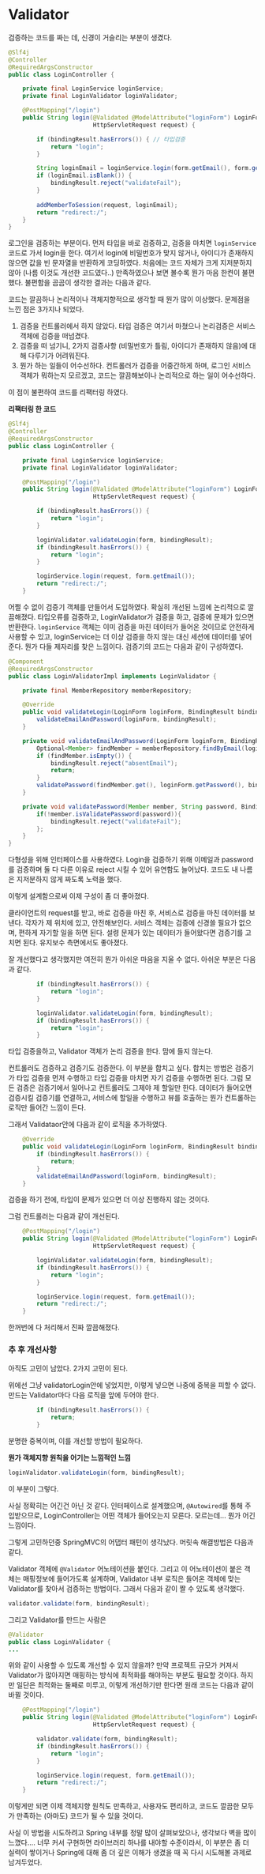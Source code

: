 # Validator



검증하는 코드를 짜는 데, 신경이 거슬리는 부분이 생겼다.

```java
@Slf4j
@Controller
@RequiredArgsConstructor
public class LoginController {

	private final LoginService loginService;
	private final LoginValidator loginValidator;	

	@PostMapping("/login")
	public String login(@Validated @ModelAttribute("loginForm") LoginForm form, BindingResult bindingResult,
						HttpServletRequest request) {

		if (bindingResult.hasErrors()) { // 타입검증
			return "login";
		}

		String loginEmail = loginService.login(form.getEmail(), form.getPassword()); // 논리검증
		if (loginEmail.isBlank()) {
			bindingResult.reject("validateFail");
        }
      
		addMemberToSession(request, loginEmail);
		return "redirect:/";
	}
}
```

로그인을 검증하는 부분이다. 먼저 타입을 바로 검증하고, 검증을 마치면 `loginService` 코드로 가서 login을 한다. 여기서 login에 비밀번호가 맞지 않거나, 아이디가 존재하지 않으면 값을 빈 문자열을 반환하게 코딩하였다. 처음에는 코드 자체가 크게 지저분하지 않아 (나름 이것도 개선한 코드였다..) 만족하였으나 보면 볼수록 뭔가 마음 한켠이 불편했다. 불편함을 곰곰이 생각한 결과는 다음과 같다.

코드는 깔끔하나 논리적이나 객체지향적으로 생각할 때 뭔가 많이 이상했다. 문제점을 느낀 점은 3가지나 되었다.

1. 검증을 컨트롤러에서 하지 않았다. 타입 검증은 여기서 마쳤으나 논리검증은 서비스 객체에 검증을 떠넘겼다.
2. 검증을 떠 넘기니, 2가지 검증사항 (비밀번호가 틀림, 아이디가 존재하지 않음)에 대해 다루기가 어려워진다.
3. 뭔가 하는 일들이 어수선하다. 컨트롤러가 검증을 어중간하게 하며, 로그인 서비스 객체가 뭐하는지 모르겠고, 코드는 깔끔해보이나 논리적으로 하는 일이 어수선하다.

이 점이 불편하여 코드를 리팩터링 하였다.



**리팩터링 한 코드**

```java
@Slf4j
@Controller
@RequiredArgsConstructor
public class LoginController {

	private final LoginService loginService;
	private final LoginValidator loginValidator;

	@PostMapping("/login")
	public String login(@Validated @ModelAttribute("loginForm") LoginForm form, BindingResult bindingResult,
						HttpServletRequest request) {

		if (bindingResult.hasErrors()) {
			return "login";
		}

		loginValidator.validateLogin(form, bindingResult);
		if (bindingResult.hasErrors()) {
			return "login";
		}

		loginService.login(request, form.getEmail());
		return "redirect:/";
	}
```

어쩔 수 없이 검증기 객체를 만들어서 도입하였다. 확실히 개선된 느낌에 논리적으로 깔끔해졌다. 타입오류를 검증하고, LoginValidator가 검증을 하고, 검증에 문제가 있으면 반환한다. `loginService` 객체는 이미 검증을 마친 데이터가 들어온 것이므로 안전하게 사용할 수 있고, loginService는 더 이상 검증을 하지 않는 대신 세션에 데이터를 넣어준다. 뭔가 다들 제자리를 찾은 느낌이다. 검증기의 코드는 다음과 같이 구성하였다.

```java
@Component
@RequiredArgsConstructor
public class LoginValidatorImpl implements LoginValidator {

	private final MemberRepository memberRepository;

	@Override
	public void validateLogin(LoginForm loginForm, BindingResult bindingResult) {
		validateEmailAndPassword(loginForm, bindingResult);
	}

	private void validateEmailAndPassword(LoginForm loginForm, BindingResult bindingResult) {
		Optional<Member> findMember = memberRepository.findByEmail(loginForm.getEmail());
		if (findMember.isEmpty()) {
			bindingResult.reject("absentEmail");
			return;
		}
		validatePassword(findMember.get(), loginForm.getPassword(), bindingResult);
	}

	private void validatePassword(Member member, String password, BindingResult bindingResult) {
		if(!member.isValidatePassword(password)){
			bindingResult.reject("validateFail");
		};
	}
}
```

다형성을 위해 인터페이스를 사용하였다. Login을 검증하기 위해 이메일과 password를 검증하며 둘 다 다른 이유로 reject 시킬 수 있어 유연함도 늘어났다. 코드도 내 나름은 지저분하지 않게 짜도록 노력을 했다.

이렇게 설계함으로써 이제 구성이 좀 더 좋아졌다.

클라이언트의 request를 받고, 바로 검증을 마친 후, 서비스로 검증을 마친 데이터를 보낸다. 각자가 제 위치에 있고, 안전해보인다. 서비스 객체는 검증에 신경쓸 필요가 없으며, 편하게 자기할 일을 하면 된다. 설령 문제가 있는 데이터가 들어왔다면 검증기를 고치면 된다. 유지보수 측면에서도 좋아졌다.



잘 개선했다고 생각했지만 여전히 뭔가 아쉬운 마음을 지울 수 없다. 아쉬운 부분은 다음과 같다.

```java
		if (bindingResult.hasErrors()) {
			return "login";
		}

		loginValidator.validateLogin(form, bindingResult);
		if (bindingResult.hasErrors()) {
			return "login";
		}
```

타입 검증을하고, Validator 객체가 논리 검증을 한다. 맘에 들지 않는다.

컨트롤러도 검증하고 검증기도 검증한다. 이 부분을 합치고 싶다. 합치는 방법은 검증기가 타입 검증을 먼저 수행하고 타입 검증을 마치면 자기 검증을 수행하면 된다. 그럼 모든 검증은 검증기에서 일어나고 컨트롤러도 그제야 제 할일만 한다. 데이터가 들어오면 검증시킬 검증기를 연결하고, 서비스에 할일을 수행하고 뷰를 호출하는 뭔가 컨트롤하는 로직만 들어간 느낌이 든다.

그래서 Validataor안에 다음과 같이 로직을 추가하였다.

```java
	@Override
	public void validateLogin(LoginForm loginForm, BindingResult bindingResult) {
		if (bindingResult.hasErrors()) {
			return;
		}
		validateEmailAndPassword(loginForm, bindingResult);
	}
```

검증을 하기 전에, 타입이 문제가 있으면 더 이상 진행하지 않는 것이다.

그럼 컨트롤러는 다음과 같이 개선된다.

```java
	@PostMapping("/login")
	public String login(@Validated @ModelAttribute("loginForm") LoginForm form, BindingResult bindingResult,
						HttpServletRequest request) {

		loginValidator.validateLogin(form, bindingResult);
		if (bindingResult.hasErrors()) {
			return "login";
		}

		loginService.login(request, form.getEmail());
		return "redirect:/";
	}
```

한꺼번에 다 처리해서 진짜 깔끔해졌다.



### 추 후 개선사항

아직도 고민이 남았다. 2가지 고민이 된다.

위에선 그냥 validatorLogin안에 넣었지만, 이렇게 넣으면 나중에 중복을 피할 수 없다. 만드는 Validator마다 다음 로직을 앞에 두어야 한다.

```java
		if (bindingResult.hasErrors()) {
			return;
		}
```

분명한 중복이며, 이를 개선할 방법이 필요하다.



**뭔가 객체지향 원칙을 어기는 느낌적인 느낌**

```java
loginValidator.validateLogin(form, bindingResult);
```

이 부분이 그렇다.

사실 정확히는 어긴건 아닌 것 같다. 인터페이스로 설계했으며, `@Autowired`를 통해 주입받으므로, LoginController는 어떤 객체가 들어오는지 모른다. 모르는데... 뭔가 어긴 느낌이다.

그렇게 고민하던중 SpringMVC의 어댑터 패턴이 생각났다. 머릿속 해결방법은 다음과 같다.

Validator 객체에 `@Validator` 어노테이션을 붙인다. 그리고 이 어노테이션이 붙은 객체는 매핑정보에 들어가도록 설계하며, Validator 내부 로직은 들어온 객체에 맞는 Validator를 찾아서 검증하는 방법이다. 그래서 다음과 같이 짤 수 있도록 생각했다.

```java
validator.validate(form, bindingResult);
```

그리고 Validator를 만드는 사람은

```java
@Validator
public class LoginValidator {
...
```

위와 같이 사용할 수 있도록 개선할 수 있지 않을까? 만약 프로젝트 규모가 커져서 Validator가 많아지면 매핑하는 방식에 최적화를 해야하는 부분도 필요할 것이다. 하지만 일단은 최적화는 둘째로 미루고, 이렇게 개선하기만 한다면 원래 코드는 다음과 같이 바뀔 것이다.

```java
	@PostMapping("/login")
	public String login(@Validated @ModelAttribute("loginForm") LoginForm form, BindingResult bindingResult,
						HttpServletRequest request) {

      	validator.validate(form, bindingResult);
		if (bindingResult.hasErrors()) {
			return "login";
		}

		loginService.login(request, form.getEmail());
		return "redirect:/";
	}
```

이렇게만 되면 이제 객체지향 원칙도 만족하고, 사용자도 편리하고, 코드도 깔끔한 모두가 만족하는 (아마도) 코드가 될 수 있을 것이다.



사실 이 방법을 시도하려고 Spring 내부를 정말 많이 살펴보았으나, 생각보다 벽을 많이 느꼈다.... 너무 커서 구현하면 라이브러리 하나를 내야할 수준이라서, 이 부분은 좀 더 실력이 쌓이거나 Spring에 대해 좀 더 깊은 이해가 생겼을 때 꼭 다시 시도해볼 과제로 남겨두었다.